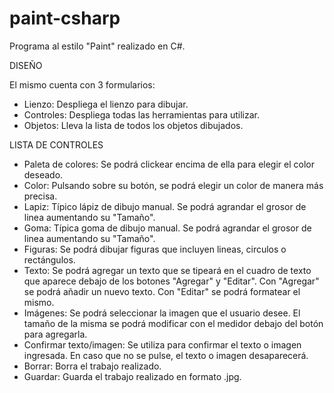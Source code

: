 # paint-csharp
Programa al estilo "Paint" realizado en C#.

DISEÑO

El mismo cuenta con 3 formularios:

- Lienzo: Despliega el lienzo para dibujar.
- Controles: Despliega todas las herramientas para utilizar.
- Objetos: Lleva la lista de todos los objetos dibujados.

LISTA DE CONTROLES

- Paleta de colores: Se podrá clickear encima de ella para elegir el color deseado.
- Color: Pulsando sobre su botón, se podrá elegir un color de manera más precisa.
- Lapiz: Típico lápiz de dibujo manual. Se podrá agrandar el grosor de linea aumentando su "Tamaño".
- Goma: Típica goma de dibujo manual. Se podrá agrandar el grosor de linea aumentando su "Tamaño".
- Figuras: Se podrá dibujar figuras que incluyen lineas, circulos o rectángulos.
- Texto: Se podrá agregar un texto que se tipeará en el cuadro de texto que aparece debajo de los botones "Agregar" y "Editar". Con "Agregar" se podrá añadir un nuevo texto. Con "Editar" se podrá formatear el mismo.
- Imágenes: Se podrá seleccionar la imagen que el usuario desee. El tamaño de la misma se podrá modificar con el medidor debajo del botón para agregarla.
- Confirmar texto/imagen: Se utiliza para confirmar el texto o imagen ingresada. En caso que no se pulse, el texto o imagen desaparecerá.
- Borrar: Borra el trabajo realizado.
- Guardar: Guarda el trabajo realizado en formato .jpg.
